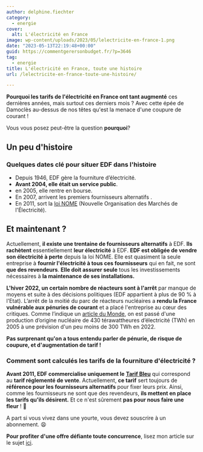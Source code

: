 ```yaml
---
author: delphine.fiechter
category:
  - energie
cover:
  alt: L'électricité en France
image: wp-content/uploads/2023/05/lelectricite-en-france-1.png
date: "2023-05-13T22:19:48+00:00"
guid: https://commentgerersonbudget.fr/?p=3646
tag:
  - energie
title: L'électricité en France, toute une histoire
url: /lelectricite-en-france-toute-une-histoire/

---
```

**Pourquoi les tarifs de l'électricité en France ont tant augmenté** ces dernières années, mais surtout ces derniers mois ? Avec cette épée de Damoclès au-dessus de nos têtes qu'est la menace d'une coupure de courant !

Vous vous posez peut-être la question **pourquoi**?

## Un peu d'histoire

### Quelques dates clé pour situer EDF dans l'histoire

- Depuis 1946, EDF gère la fourniture d’électricité.
- **Avant 2004, elle était un service public**.
- en 2005, elle rentre en bourse.
- En 2007, arrivent les premiers fournisseurs alternatifs .
- En 2011, sort la [loi NOME](https://www.fournisseurs-electricite.com/loi-nome) (Nouvelle Organisation des Marchés de l'Électricité).

## Et maintenant ?

Actuellement, **il existe une trentaine de fournisseurs alternatifs** à EDF. **Ils rachètent** essentiellement **leur électricité** à EDF. **EDF est obligée de vendre son électricité à perte** depuis la loi NOME. Elle est quasiment la seule entreprise à **fournir l'électricité à tous ces fournisseurs** qui en fait, ne sont **que des revendeurs**. **Elle doit assurer seule** tous les investissements nécessaires à **la maintenance de ses installations.**

**L'hiver 2022, un certain nombre de réacteurs sont à l'arrêt** par manque de moyens et suite à des décisions politiques (EDF appartient à plus de 90 % à l'Etat). L’arrêt de la moitié du parc de réacteurs nucléaires a **rendu la France vulnérable aux pénuries de courant** et a placé l'entreprise au cœur des critiques. Comme l’indique un [article du Monde](https://www.lemonde.fr/economie/article/2023/01/12/le-parc-nucleaire-francais-regagne-en-puissance-et-eloigne-le-spectre-des-coupures-d-electricite_6157536_3234.html ""), on est passé d'une production d’origine nucléaire de 430 térawattheures d’électricité (TWh) en 2005 à une prévision d'un peu moins de 300 TWh en 2022.

**Pas surprenant qu'on a tous entendu parler de pénurie, de risque de coupure, et d'augmentation de tarif !**

### Comment sont calculés les tarifs de la fourniture d'électricité ?

**Avant 2011, EDF commercialise uniquement le** [**Tarif Bleu**](https://www.fournisseur-energie.com/edf-fournisseur-historique/edf-bleu-ciel/ "") qui correspond au **tarif réglementé de vente**. Actuellement, **ce tarif** sert toujours de **référence pour les fournisseurs alternatifs** pour fixer leurs prix. Ainsi, comme les fournisseurs ne sont que des revendeurs, **ils mettent en place les tarifs qu'ils désirent.** Et ce n'est sûrement **pas pour nous faire une fleur** ! 🥀

A part si vous vivez dans une yourte, vous devez souscrire à un abonnement. 😩

**Pour profiter d'une offre défiante toute concurrence**, lisez mon article sur le sujet [ici](https://commentgerersonbudget.fr/reduire-sa-facture-delectricite "réduire sa facture téléphonique").
